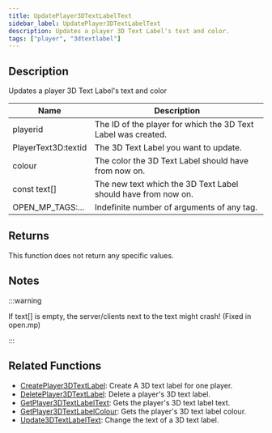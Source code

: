 ```yaml
---
title: UpdatePlayer3DTextLabelText
sidebar_label: UpdatePlayer3DTextLabelText
description: Updates a player 3D Text Label's text and color.
tags: ["player", "3dtextlabel"]
---
```


## Description

Updates a player 3D Text Label's text and color

| Name                | Description                                                   |
| ------------------- | ------------------------------------------------------------- |
| playerid            | The ID of the player for which the 3D Text Label was created. |
| PlayerText3D:textid | The 3D Text Label you want to update.                         |
| colour              | The color the 3D Text Label should have from now on.          |
| const text[]        | The new text which the 3D Text Label should have from now on. |
| OPEN_MP_TAGS:...    | Indefinite number of arguments of any tag.                    |

## Returns

This function does not return any specific values.

## Notes

:::warning

If text[] is empty, the server/clients next to the text might crash! (Fixed in open.mp)

:::

## Related Functions

- [CreatePlayer3DTextLabel](CreatePlayer3DTextLabel): Create A 3D text label for one player.
- [DeletePlayer3DTextLabel](DeletePlayer3DTextLabel): Delete a player's 3D text label.
- [GetPlayer3DTextLabelText](GetPlayer3DTextLabelText): Gets the player's 3D text label text.
- [GetPlayer3DTextLabelColour](GetPlayer3DTextLabelColour): Gets the player's 3D text label colour.
- [Update3DTextLabelText](Update3DTextLabelText): Change the text of a 3D text label.
